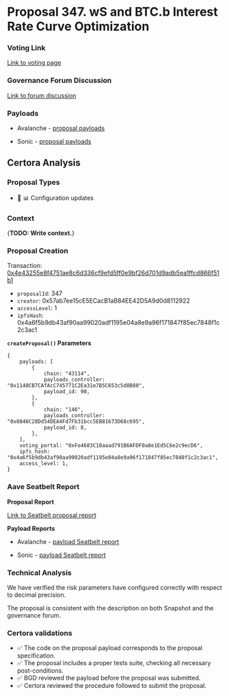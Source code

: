 # Proposal 347. wS and BTC.b Interest Rate Curve Optimization

### Voting Link
[Link to voting page](https://vote.onaave.com/proposal/?proposalId=347)

### Governance Forum Discussion
[Link to forum discussion](https://governance.aave.com/t/direct-to-aip-ws-and-btc-b-interest-rate-curve-optimization/21962)

### Payloads

* Avalanche - [proposal payloads](https://snowtrace.io/address/0xAabf595d5560e58356315f9807FD1D9f7DaE347d)

* Sonic - [proposal payloads](https://sonicscan.org/address/0x9Ce6b5B055113AB732B88cE3e4Dce3186951AAeD#code)


## Certora Analysis

### Proposal Types

* :wrench: :bar_chart: Configuration updates

### Context
{**TODO: Write context.**}

### Proposal Creation
Transaction: [0x4e43255e8f4751ae8c6d336cf9efd5ff0e9bf26d701d9adb5ea1ffcd866f51b1](https://etherscan.io/tx/0x4e43255e8f4751ae8c6d336cf9efd5ff0e9bf26d701d9adb5ea1ffcd866f51b1)
- `proposalId`: 347
- `creator`: 0x57ab7ee15cE5ECacB1aB84EE42D5A9d0d8112922
- `accessLevel`: 1
- `ipfsHash`: 0x4a6f5b9db43af90aa99020adf1195e04a8e9a96f171847f85ec7848f1c2c3ac1

**`createProposal()` Parameters**
```
{
    payloads: [
        {
            chain: "43114",
            payloads_controller: "0x1140CB7CAfAcC745771C2Ea31e7B5C653c5d0B80",
            payload_id: 90,
        },
        {
            chain: "146",
            payloads_controller: "0x0846C28Dd54DEA4Fd7Fb31bcc5EB81673D68c695",
            payload_id: 8,
        },
    ],
    voting_portal: "0xFe4683C18aaad791B6AFDF0a8e1Ed5C6e2c9ecD6",
    ipfs_hash: "0x4a6f5b9db43af90aa99020adf1195e04a8e9a96f171847f85ec7848f1c2c3ac1",
    access_level: 1,
}
```

### Aave Seatbelt Report
**Proposal Report**

[Link to Seatbelt proposal report](https://github.com/bgd-labs/seatbelt-gov-v3/blob/main/reports/proposals/347.md)

**Payload Reports**

* Avalanche - [payload Seatbelt report](https://github.com/bgd-labs/seatbelt-gov-v3/blob/main/reports/payloads/43114/0x1140CB7CAfAcC745771C2Ea31e7B5C653c5d0B80/90.md)

* Sonic - [payload Seatbelt report](https://github.com/bgd-labs/seatbelt-gov-v3/blob/main/reports/payloads/146/0x0846C28Dd54DEA4Fd7Fb31bcc5EB81673D68c695/8.md)

### Technical Analysis
We have verified the risk parameters have configured correctly with respect to decimal precision.

The proposal is consistent with the description on both Snapshot and the governance forum.

### Certora validations
* :white_check_mark: The code on the proposal payload corresponds to the proposal specification.
* :white_check_mark: The proposal includes a proper tests suite, checking all necessary post-conditions.
* :white_check_mark: BGD reviewed the payload before the proposal was submitted.
* :white_check_mark: Certora reviewed the procedure followed to submit the proposal.